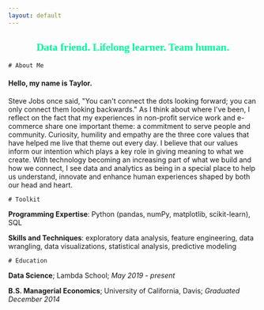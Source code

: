 ```yaml
---
layout: default
---
```


<h2 style='text-align:center;font-family:rockwell;color:mediumspringgreen'>Data friend. Lifelong learner. Team human.</h2>

```
# About Me
```

<!-- <br> -->

#### Hello, my name is Taylor.

Steve Jobs once said, "You can't connect the dots looking forward; you can only connect them looking backwards." As I think about where I've been, I reflect on the fact that my experiences in non-profit service work and e-commerce share one important theme: a commitment to serve people and community. Curiosity, humility and empathy are the three core values that have helped me live that theme out every day. I believe that our values inform our intention which plays a key role in giving meaning to what we create. With technology becoming an increasing part of what we build and how we connect, I see data and analytics as being in a special place to help us understand, innovate and enhance human experiences shaped by both our head and heart.

<!-- <br> -->

```
# Toolkit
```

<!-- <br> -->

**Programming Expertise**: Python (pandas, numPy, matplotlib, scikit-learn), SQL

**Skills and Techniques**: exploratory data analysis, feature engineering, data wrangling, data visualizations, statistical analysis, predictive modeling

<!-- <br> -->

```
# Education
```

<!-- <br> -->

**Data Science**; Lambda School; _May 2019 - present_

**B.S. Managerial Economics**; University of California, Davis; _Graduated December 2014_
